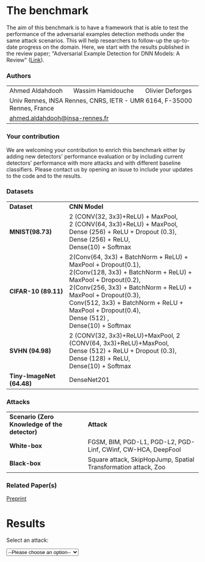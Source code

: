 # The benchmark
The aim of this benchmark is to have a framework that is able to test the performance of the adversarial examples detection methods under the same attack scenarios. This will help researchers to follow-up the up-to-date progress on the domain. Here, we start with the results published in the review paper; "Adversarial Example Detection for DNN Models: A Review" ([Link](X)). 


### Authors
<p align="center">
  <table>
      <tr>
        <td>Ahmed Aldahdooh</td>
        <td>Wassim Hamidouche</td>
        <td>Olivier Deforges</td>
      </tr>
      <tr>
        <td colspan="3">Univ Rennes, INSA Rennes, CNRS, IETR - UMR 6164, F-35000 Rennes, France</td>
      </tr>
      <tr>
        <td colspan="3"><a href = "mailto:ahmed.aldahdooh@insa-rennes.fr">ahmed.aldahdooh@insa-rennes.fr</a></td>
      </tr>
  </table>
</p>


### Your contribution
We are welcoming your contribution to enrich this benchmark either by adding new detectors' performance evaluation or by including current detectors' performance with more attacks and with different baseline classifiers. Please contact us by opening an isuue to include your updates to the code and to the results.

### Datasets
<table border="0">
  <tbody>
    <tr>
      <td><strong>Dataset</strong></td>
      <td><strong>CNN Model</strong></td>
    </tr>
    <tr>
      <td><strong>MNIST(98.73)</strong></td>
      <td>2 (CONV(32, 3x3)+ReLU) + MaxPool,<br>
          2 (CONV(64, 3x3)+ReLU) + MaxPool,<br>
          Dense (256) + ReLU + Dropout (0.3), Dense (256) + ReLU,<br>
          Dense(10) + Softmax
      </td>
    </tr>
    <tr>
      <td><strong>CIFAR-10 (89.11)</strong></td>
       <td>2(Conv(64, 3x3) + BatchNorm + ReLU) + MaxPool + Dropout(0.1),<br>
         2(Conv(128, 3x3) + BatchNorm + ReLU) + MaxPool + Dropout(0.2),<br>
         2(Conv(256, 3x3) + BatchNorm + ReLU) + MaxPool + Dropout(0.3),<br>
         Conv(512, 3x3) + BatchNorm + ReLU + MaxPool + Dropout(0.4),<br>
         Dense (512) ,<br>
         Dense(10) + Softmax
      </td>
    </tr>
    <tr>
      <td><strong>SVHN (94.98)</strong></td>
      <td>2 (CONV(32, 3x3)+ReLU)+MaxPool, 2 (CONV(64, 3x3)+ReLU)+MaxPool,<br>
        Dense (512) + ReLU + Dropout (0.3), Dense (128) + ReLU,<br>
        Dense(10) + Softmax
      </td>
    </tr>
    <tr>
      <td><strong>Tiny-ImageNet (64.48)</strong></td>
      <td>DenseNet201</td>
    </tr>
  </tbody>
</table>


### Attacks
<table border="0">
  <tbody>
    <tr>
      <td><strong>Scenario (Zero Knowledge of the detector)</strong></td>
      <td><strong>Attack</strong></td>
    </tr>
    <tr>
      <td><strong>White-box</strong></td>
      <td>FGSM, BIM, PGD-L1, PGD-L2, PGD-Linf, CWinf, CW-HCA, DeepFool</td>
    </tr>
    <tr>
      <td><strong>Black-box</strong></td>
      <td>Square attack, SkipHopJump, Spatial Transformation attack, Zoo</td>
    </tr>
  </tbody>
</table>

### Related Paper(s)
[Preprint](X)


# Results

<label for="attacks-select">Select an attack:</label>

<select name="attacks" id="attacks-select">
  <option value="">--Please choose an option--</option>
  <option value="fgsm1">FGSM(8)</option>
  <option value="fgsm2">FGSM(16)</option>
  <option value="fgsm3">FGSM(32)</option>
  <option value="fgsm4">FGSM(64)</option>
  <option value="fgsm5">FGSM(80)</option>
  <option value="bim1">BIM(8)</option>
  <option value="bim2">BIM(16)</option>
  <option value="bim3">BIM(32)</option>
  <option value="bim4">BIM(64)</option>
  <option value="bim5">BIM(80)</option>
  <option value="pgd11">PGD-L1(5)</option>
  <option value="pgd12">PGD-L1(10)</option>
  <option value="pgd13">PGD-L1(15)</option>
  <option value="pgd14">PGD-L1(20)</option>
  <option value="pgd15">PGD-L1(25)</option>
  <option value="pgd21">PGD-L2(0.25)</option>
  <option value="pgd22">PGD-L2(0.3125)</option>
  <option value="pgd23">PGD-L2(0.5)</option>
  <option value="pgd24">PGD-L2(1.0)</option>
  <option value="pgd25">PGD-L2(1.5)</option>
  <option value="pgd26">PGD-L2(2.0)</option>
  <option value="pgdi1">PGD-Linf(8)</option>
  <option value="pgdi2">PGD-Linf(16)</option>
  <option value="pgdi3">PGD-Linf(32)</option>
  <option value="pgdi4">PGD-Linf(64)</option>
  <option value="cwi">CW-Linf</option>
  <option value="hca1">CW-HCA(8)</option>
  <option value="hca2">CW-HCA(16)</option>
  <option value="hca3">CW-HCA(80)</option>
  <option value="hca4">CW-HCA(128)</option>
  <option value="df">DeepFool</option>
  <option value="sa">SquareAttack</option>
  <option value="hop">HopSkipJumpAttack</option>
  <option value="sta">SpatialTransformationAttack</option>
</select>

<div id="tables"> 
</div>

<script src="https://ajax.googleapis.com/ajax/libs/jquery/2.1.3/jquery.min.js"></script>
<script>
  $(document).ready(function() {
    $("#attacks").change(function() {
      var val = $(this).val();
      if (val == "fgsm1") {
        $("#tables").html(" <table border="0">
                                <tbody>
                                  <tr>
                                    <td><strong>1 Scenario (Zero Knowledge of the detector)</strong></td>
                                    <td><strong>Attack</strong></td>
                                  </tr>
                                  <tr>
                                    <td><strong>White-box</strong></td>
                                    <td>FGSM, BIM, PGD-L1, PGD-L2, PGD-Linf, CWinf, CW-HCA, DeepFool</td>
                                  </tr>
                                  <tr>
                                    <td><strong>Black-box</strong></td>
                                    <td>Square attack, SkipHopJump, Spatial Transformation attack, Zoo</td>
                                  </tr>
                                </tbody>
                              </table>

                              <table border="0">
                                <tbody>
                                  <tr>
                                    <td><strong>Scenario (Zero Knowledge of the detector)</strong></td>
                                    <td><strong>Attack</strong></td>
                                  </tr>
                                  <tr>
                                    <td><strong>White-box</strong></td>
                                    <td>FGSM, BIM, PGD-L1, PGD-L2, PGD-Linf, CWinf, CW-HCA, DeepFool</td>
                                  </tr>
                                  <tr>
                                    <td><strong>Black-box</strong></td>
                                    <td>Square attack, SkipHopJump, Spatial Transformation attack, Zoo</td>
                                  </tr>
                                </tbody>
                              </table>");
      } 
      else if (val == "fgsm2") {
        $("#tables").html(" <table border="0">
                                <tbody>
                                  <tr>
                                    <td><strong>2 Scenario (Zero Knowledge of the detector)</strong></td>
                                    <td><strong>Attack</strong></td>
                                  </tr>
                                  <tr>
                                    <td><strong>White-box</strong></td>
                                    <td>FGSM, BIM, PGD-L1, PGD-L2, PGD-Linf, CWinf, CW-HCA, DeepFool</td>
                                  </tr>
                                  <tr>
                                    <td><strong>Black-box</strong></td>
                                    <td>Square attack, SkipHopJump, Spatial Transformation attack, Zoo</td>
                                  </tr>
                                </tbody>
                              </table>

                              <table border="0">
                                <tbody>
                                  <tr>
                                    <td><strong>Scenario (Zero Knowledge of the detector)</strong></td>
                                    <td><strong>Attack</strong></td>
                                  </tr>
                                  <tr>
                                    <td><strong>White-box</strong></td>
                                    <td>FGSM, BIM, PGD-L1, PGD-L2, PGD-Linf, CWinf, CW-HCA, DeepFool</td>
                                  </tr>
                                  <tr>
                                    <td><strong>Black-box</strong></td>
                                    <td>Square attack, SkipHopJump, Spatial Transformation attack, Zoo</td>
                                  </tr>
                                </tbody>
                              </table>");
      } 
      else if (val == "fgsm3") {
        $("#tables").html(" <table border="0">
                              <tbody>
                                <tr>
                                  <td><strong>3 Scenario (Zero Knowledge of the detector)</strong></td>
                                  <td><strong>Attack</strong></td>
                                </tr>
                                <tr>
                                  <td><strong>White-box</strong></td>
                                  <td>FGSM, BIM, PGD-L1, PGD-L2, PGD-Linf, CWinf, CW-HCA, DeepFool</td>
                                </tr>
                                <tr>
                                  <td><strong>Black-box</strong></td>
                                  <td>Square attack, SkipHopJump, Spatial Transformation attack, Zoo</td>
                                </tr>
                              </tbody>
                            </table>

                            <table border="0">
                              <tbody>
                                <tr>
                                  <td><strong>Scenario (Zero Knowledge of the detector)</strong></td>
                                  <td><strong>Attack</strong></td>
                                </tr>
                                <tr>
                                  <td><strong>White-box</strong></td>
                                  <td>FGSM, BIM, PGD-L1, PGD-L2, PGD-Linf, CWinf, CW-HCA, DeepFool</td>
                                </tr>
                                <tr>
                                  <td><strong>Black-box</strong></td>
                                  <td>Square attack, SkipHopJump, Spatial Transformation attack, Zoo</td>
                                </tr>
                              </tbody>
                           </table>");
      }
    });
  });
</script>
